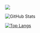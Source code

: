 ![](https://github-profile-summary-cards.vercel.app/api/cards/profile-details?username=k315k1010&theme=vue)

![GitHub Stats](https://github-readme-stats.vercel.app/api?username=k315k1010&show_icons=true)

[![Top Langs](https://github-readme-stats.vercel.app/api/top-langs/?username=k315k1010&layout=compact&langs_count=6)](https://github.com/anuraghazra/github-readme-stats)
